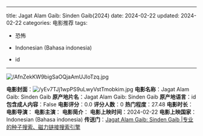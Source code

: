 
---
title: Jagat Alam Gaib: Sinden Gaib(2024)
date: 2024-02-22
updated: 2024-02-22
categories: 电影推荐
tags:

- 恐怖

- Indonesian (Bahasa indonesia)
- id
---

<img src="https://image.tmdb.org/t/p/original/AfnZekKW9bigSaOQjaAmUJIoTzq.jpg" alt="/AfnZekKW9bigSaOQjaAmUJIoTzq.jpg" title="/AfnZekKW9bigSaOQjaAmUJIoTzq.jpg">

**电影封面**：<img src="https://image.tmdb.org/t/p/w200/yEv7TJj1wpPS9uLwyVstTmobkim.jpg" alt="/yEv7TJj1wpPS9uLwyVstTmobkim.jpg" title="/yEv7TJj1wpPS9uLwyVstTmobkim.jpg">
**电影名称**：Jagat Alam Gaib: Sinden Gaib
**原产地片名**：Jagat Alam Gaib: Sinden Gaib
**原产地语言**：id
**包含成人内容**：False
**电影评分**：0.0
**评分人数**：0
**热门程度**：27.48
**电影时长**：
**电影导演**：
**电影主演**：
**电影简介**：
**电影上映时间**：2024-02-22
**电影上映国家**：Indonesian (Bahasa indonesia)
**传送门**：[Jagat Alam Gaib: Sinden Gaib |专业的种子搜索、磁力链接搜索引擎](https://movie.amd794.com:2083/?search=Jagat%20Alam%20Gaib%3A%20Sinden%20Gaib&ordering=&mode=match_phrase&page_size=10&page=1)

